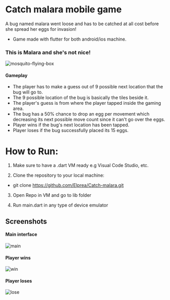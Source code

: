 # Catch malara mobile game
A bug named malara went loose and has to be catched at all cost before she spread her eggs for invasion!
- Game made with flutter for both android/ios machine.

### This is Malara and she's not nice!
![mosquito-flying-box](https://github.com/Elprea/Catch-malara/assets/116543105/a1532fd7-8625-463e-9294-a9619e03e23f)

#### Gameplay
- The player has to make a guess out of 9 possible next location that the bug will go to.
- The 9 possible location of the bug is basically the tiles beside it.
- The player's guess is from where the player tapped inside the gaming area.
- The bug has a 50% chance to drop an egg per movement which decreasing its next possible move count since it can't go over the eggs.
- Player wins if the bug's next location has been tapped.
- Player loses if the bug successfully placed its 15 eggs.


# How to Run:

1. Make sure to have a .dart VM ready e.g Visual Code Studio, etc.

2. Clone the repository to your local machine:

- git clone https://github.com/Elprea/Catch-malara.git

3. Open Repo in VM and go to lib folder
   
4. Run main.dart in any type of device emulator

## Screenshots

#### Main interface
![main](https://github.com/Elprea/Catch-malara/assets/116543105/ee56403a-8494-404e-a376-7cba66aaa0bc)

#### Player wins
![win](https://github.com/Elprea/Catch-malara/assets/116543105/3f696bc5-e8cd-43f9-b9bc-7e93452b260f)

#### Player loses
![lose](https://github.com/Elprea/Catch-malara/assets/116543105/2e0b4f31-9ab9-4005-b1c8-ab5053b3c565)
